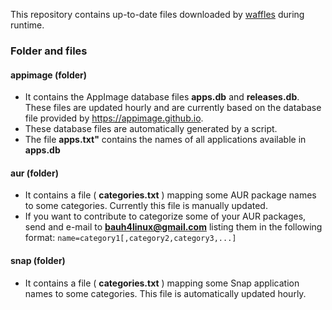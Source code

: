 This repository contains up-to-date files downloaded by [waffles](https://github.com/iontelos/waffles) during runtime.

### Folder and files

#### appimage (folder)
- It contains the AppImage database files **apps.db** and **releases.db**. These files are updated hourly and are currently
based on the database file provided by https://appimage.github.io.
- These database files are automatically generated by a script.
- The file **apps.txt"** contains the names of all applications available in **apps.db**

#### aur (folder)
- It contains a file ( **categories.txt** ) mapping some AUR package names to some categories. Currently this file is manually updated.
- If you want to contribute to categorize some of your AUR packages, send and e-mail to **bauh4linux@gmail.com** listing them in the following format:
```name=category1[,category2,category3,...]```

#### snap (folder)
- It contains a file ( **categories.txt** ) mapping some Snap application names to some categories. This file is automatically updated hourly.
